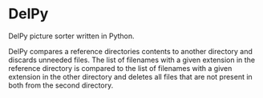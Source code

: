 # DelPy
DelPy picture sorter written in Python.

DelPy compares a reference directories contents to another directory and discards unneeded files. The list of filenames with a given extension in the reference directory is compared to the list of filenames with a given extension in the other directory and deletes all files that are not present in both from the second directory.
